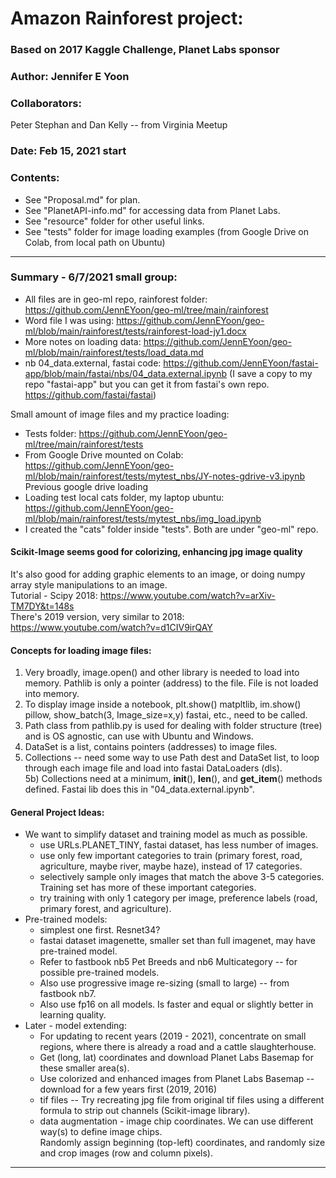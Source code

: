 # Amazon Rainforest project:   

### Based on 2017 Kaggle Challenge, Planet Labs sponsor

### Author: Jennifer E Yoon  

### Collaborators:  
Peter Stephan and Dan Kelly -- from Virginia Meetup

### Date: Feb 15, 2021 start  

### Contents: 
 * See "Proposal.md" for plan.    
 * See "PlanetAPI-info.md" for accessing data from Planet Labs. 
 * See "resource" folder for other useful links.  
 * See "tests" folder for image loading examples (from Google Drive on Colab, from local path on Ubuntu)  

---  

### Summary - 6/7/2021 small group:  

 * All files are in geo-ml repo, rainforest folder:  https://github.com/JennEYoon/geo-ml/tree/main/rainforest 
 * Word file I was using:  https://github.com/JennEYoon/geo-ml/blob/main/rainforest/tests/rainforest-load-jy1.docx 
 * More notes on loading data: https://github.com/JennEYoon/geo-ml/blob/main/rainforest/tests/load_data.md 
 * nb 04_data.external, fastai code:  https://github.com/JennEYoon/fastai-app/blob/main/fastai/nbs/04_data.external.ipynb 
     (I save a copy to my repo "fastai-app" but you can get it from fastai's own repo.  https://github.com/fastai/fastai)

Small amount of image files and my practice loading:
 * Tests folder:  https://github.com/JennEYoon/geo-ml/tree/main/rainforest/tests
 * From Google Drive mounted on Colab:  https://github.com/JennEYoon/geo-ml/blob/main/rainforest/tests/mytest_nbs/JY-notes-gdrive-v3.ipynb
      Previous google drive loading
 * Loading test local cats folder, my laptop ubuntu:  https://github.com/JennEYoon/geo-ml/blob/main/rainforest/tests/mytest_nbs/img_load.ipynb 
 * I created the "cats" folder inside "tests".  Both are under "geo-ml" repo. 

#### Scikit-Image seems good for colorizing, enhancing jpg image quality   
It's also good for adding graphic elements to an image, or doing numpy array style manipulations to an image.   
Tutorial - Scipy 2018:  https://www.youtube.com/watch?v=arXiv-TM7DY&t=148s  
There's 2019 version, very similar to 2018:  https://www.youtube.com/watch?v=d1CIV9irQAY  

#### Concepts for loading image files: 
1) Very broadly, image.open() and other library is needed to load into memory.  Pathlib is only a pointer (address) to the file.  File is not loaded into memory.  
2) To display image inside a notebook, plt.show() matpltlib, im.show() pillow, show_batch(3, Image_size=x,y) fastai, etc., need to be called.  
3) Path class from pathlib.py is used for dealing with folder structure (tree) and is OS agnostic, can use with Ubuntu and Windows. 
4) DataSet is a list, contains pointers (addresses) to image files.  
5) Collections -- need some way to use Path dest and DataSet list, to loop through each image file and load into fastai DataLoaders (dls).  
5b) Collections need at a minimum, __init__(), __len__(), and __get_item__() methods defined.  Fastai lib does this in "04_data.external.ipynb".

#### General Project Ideas:  
  * We want to simplify dataset and training model as much as possible.  
    - use URLs.PLANET_TINY, fastai dataset, has less number of images.  
    - use only few important categories to train (primary forest, road, agriculture, maybe river, maybe haze), instead of 17 categories.  
    - selectively sample only images that match the above 3-5 categories.  Training set has more of these important categories.
    - try training with only 1 category per image, preference labels (road, primary forest, and agriculture).
  * Pre-trained models:  
    - simplest one first. Resnet34?  
    - fastai dataset imagenette, smaller set than full imagenet, may have pre-trained model.  
    - Refer to fastbook nb5 Pet Breeds and nb6 Multicategory -- for possible pre-trained models.  
    - Also use progressive image re-sizing (small to large) -- from fastbook nb7.  
    - Also use fp16 on all models. Is faster and equal or slightly better in learning quality.  
  * Later - model extending:  
    - For updating to recent years (2019 - 2021), concentrate on small regions, where there is already a road and a cattle slaughterhouse.  
    - Get (long, lat) coordinates and download Planet Labs Basemap for these smaller area(s).
    - Use colorized and enhanced images from Planet Labs Basemap -- download for a few years first (2019, 2016)
    - tif files -- Try recreating jpg file from original tif files using a different formula to strip out channels (Scikit-image library).  
    - data augmentation - image chip coordinates. We can use different way(s) to define image chips.  
      Randomly assign beginning (top-left) coordinates, and randomly size and crop images (row and column pixels). 

---  

